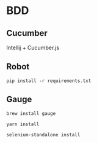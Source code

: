 BDD
===


Cucumber
--

Intellij + Cucumber.js


Robot
---

```
pip install -r requirements.txt
```

Gauge
---

```
brew install gauge
```

```
yarn install
```

```
selenium-standalone install
```
